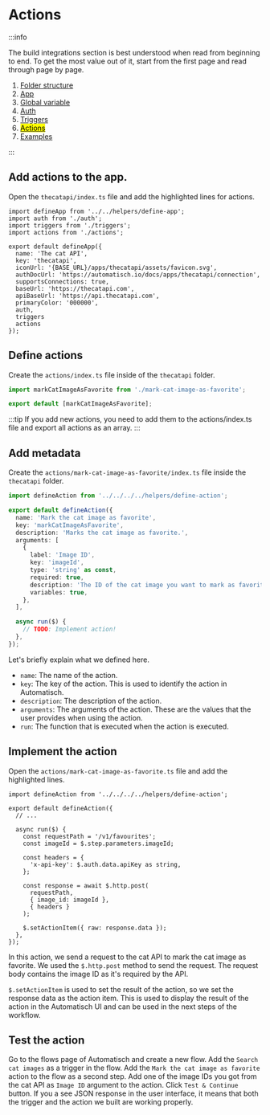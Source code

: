 # Actions

:::info

The build integrations section is best understood when read from beginning to end. To get the most value out of it, start from the first page and read through page by page.

1. [Folder structure](/build-integrations/folder-structure)
2. [App](/build-integrations/app)
3. [Global variable](/build-integrations/global-variable)
4. [Auth](/build-integrations/auth)
5. [Triggers](/build-integrations/triggers)
6. [<mark>Actions</mark>](/build-integrations/actions)
7. [Examples](/build-integrations/examples)

:::

## Add actions to the app.

Open the `thecatapi/index.ts` file and add the highlighted lines for actions.

```typescript{4,17}
import defineApp from '../../helpers/define-app';
import auth from './auth';
import triggers from './triggers';
import actions from './actions';

export default defineApp({
  name: 'The cat API',
  key: 'thecatapi',
  iconUrl: '{BASE_URL}/apps/thecatapi/assets/favicon.svg',
  authDocUrl: 'https://automatisch.io/docs/apps/thecatapi/connection',
  supportsConnections: true,
  baseUrl: 'https://thecatapi.com',
  apiBaseUrl: 'https://api.thecatapi.com',
  primaryColor: '000000',
  auth,
  triggers
  actions
});
```

## Define actions

Create the `actions/index.ts` file inside of the `thecatapi` folder.

```typescript
import markCatImageAsFavorite from './mark-cat-image-as-favorite';

export default [markCatImageAsFavorite];
```

:::tip
If you add new actions, you need to add them to the actions/index.ts file and export all actions as an array.
:::

## Add metadata

Create the `actions/mark-cat-image-as-favorite/index.ts` file inside the `thecatapi` folder.

```typescript
import defineAction from '../../../../helpers/define-action';

export default defineAction({
  name: 'Mark the cat image as favorite',
  key: 'markCatImageAsFavorite',
  description: 'Marks the cat image as favorite.',
  arguments: [
    {
      label: 'Image ID',
      key: 'imageId',
      type: 'string' as const,
      required: true,
      description: 'The ID of the cat image you want to mark as favorite.',
      variables: true,
    },
  ],

  async run($) {
    // TODO: Implement action!
  },
});
```

Let's briefly explain what we defined here.

- `name`: The name of the action.
- `key`: The key of the action. This is used to identify the action in Automatisch.
- `description`: The description of the action.
- `arguments`: The arguments of the action. These are the values that the user provides when using the action.
- `run`: The function that is executed when the action is executed.

## Implement the action

Open the `actions/mark-cat-image-as-favorite.ts` file and add the highlighted lines.

```typescript{7-20}
import defineAction from '../../../../helpers/define-action';

export default defineAction({
  // ...

  async run($) {
    const requestPath = '/v1/favourites';
    const imageId = $.step.parameters.imageId;

    const headers = {
      'x-api-key': $.auth.data.apiKey as string,
    };

    const response = await $.http.post(
      requestPath,
      { image_id: imageId },
      { headers }
    );

    $.setActionItem({ raw: response.data });
  },
});
```

In this action, we send a request to the cat API to mark the cat image as favorite. We used the `$.http.post` method to send the request. The request body contains the image ID as it's required by the API.

`$.setActionItem` is used to set the result of the action, so we set the response data as the action item. This is used to display the result of the action in the Automatisch UI and can be used in the next steps of the workflow.

## Test the action

Go to the flows page of Automatisch and create a new flow. Add the `Search cat images` as a trigger in the flow. Add the `Mark the cat image as favorite` action to the flow as a second step. Add one of the image IDs you got from the cat API as `Image ID` argument to the action. Click `Test & Continue` button. If you a see JSON response in the user interface, it means that both the trigger and the action we built are working properly.
